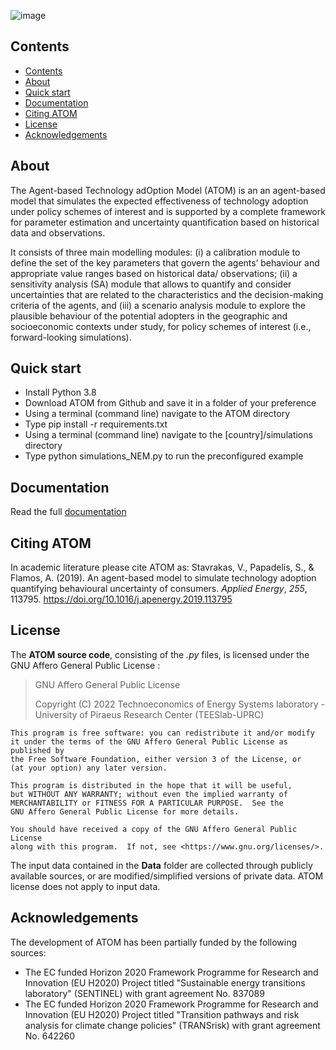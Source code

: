 
![image](https://user-images.githubusercontent.com/71763483/208134625-6eadf68b-7b85-4a5a-b069-5278ce9d3fe8.png)

## Contents
- [Contents](#contents)
- [About](#about)
- [Quick start](#quick-start)
- [Documentation](#documentation)
- [Citing ATOM](#citing-atom)
- [License](#license)
- [Acknowledgements](#acknowledgements)

## About
Τhe Agent-based Technology adOption Model (ATOM) is an an agent-based model that simulates the expected effectiveness of technology adoption under policy schemes of interest and is supported by a complete framework for parameter estimation and uncertainty quantification based on historical data and observations.

It consists of three main modelling modules: (i) a calibration module to define the set of the key parameters that govern the agents’ behaviour and appropriate value ranges based on historical data/  observations; (ii) a sensitivity analysis (SA) module that allows to quantify and consider uncertainties that are related to the characteristics and the decision-making criteria of the agents, and (iii) a scenario analysis module to explore the plausible behaviour of the potential adopters in the geographic and socioeconomic contexts under study, for policy schemes of interest (i.e., forward-looking simulations).
## Quick start
* Install Python 3.8
* Download ATOM from Github and save it in a folder of your preference
* Using a terminal (command line) navigate to the ATOM directory
* Type pip install -r requirements.txt
* Using a terminal (command line) navigate to the [country]/simulations directory
* Type python simulations_NEM.py to run the preconfigured example

## Documentation
Read the full [documentation](https://teeslab.unipi.gr/wp-content/uploads/2022/11/ATOM-Documentation_v1.0.pdf)

## Citing ATOM
In academic literature please cite ATOM as: 
Stavrakas, V., Papadelis, S., & Flamos, A. (2019).  An agent-based model to simulate technology adoption quantifying behavioural uncertainty of consumers.  *Applied Energy*, *255*, 113795. https://doi.org/10.1016/j.apenergy.2019.113795


## License
The **ΑΤΟΜ source code**, consisting of the *.py* files, is licensed under the GNU Affero General Public License :
>GNU Affero General Public License 
>
>Copyright (C) 2022 Technoeconomics of Energy Systems laboratory - University of Piraeus Research Center (TEESlab-UPRC)

    This program is free software: you can redistribute it and/or modify
    it under the terms of the GNU Affero General Public License as published by
    the Free Software Foundation, either version 3 of the License, or
    (at your option) any later version.

    This program is distributed in the hope that it will be useful,
    but WITHOUT ANY WARRANTY; without even the implied warranty of
    MERCHANTABILITY or FITNESS FOR A PARTICULAR PURPOSE.  See the
    GNU Affero General Public License for more details.

    You should have received a copy of the GNU Affero General Public License
    along with this program.  If not, see <https://www.gnu.org/licenses/>.
The input data contained in the **Data** folder are collected through publicly available sources, or are modified/simplified versions of private data. ATOM license does not apply to input data.

## Acknowledgements
The development of ATOM has been partially funded by the following sources:
* The EC funded Horizon 2020 Framework Programme for Research and Innovation (EU H2020) Project titled "Sustainable energy transitions laboratory" (SENTINEL) with grant agreement No. 837089
* The EC funded Horizon 2020 Framework Programme for Research and Innovation (EU H2020) Project titled "Transition pathways and risk analysis for climate change policies" (TRANSrisk) with grant agreement No. 642260
